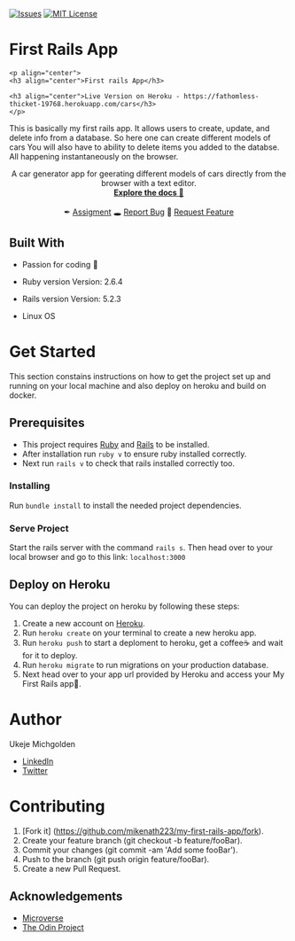 [![Issues][issues-shield]][issues-url]
[![MIT License][license-shield]][license-url]

# First Rails App
    <p align="center">
    <h3 align="center">First rails App</h3>
    
    <h3 align="center">Live Version on Heroku - https://fathomless-thicket-19768.herokuapp.com/cars</h3>
    </p>
This is basically my first rails app.
It allows users to create, update, and delete info from a database.
So here one can create different models of cars 
You will also have to ability to delete items you added to the databse.
All happening instantaneously on the browser.

<p align="center">
    A car generator app for geerating different models of cars directly from the browser with a text editor.
    <br />
    <a href="https://github.com/mikenath223/my_first_rails_app/blob/master/README.md"><strong>Explore the docs 📜</strong></a>
    <br />
    <br />
	  ✒
    <a href="https://www.theodinproject.com/courses/web-development-101/lessons/your-first-rails-application">Assigment</a>
    🕳
    <a href="https://github.com/mikenath223/my_first_rails_app/issues">Report Bug</a>
    🙏
    <a href="https://github.com/mikenath223/my_first_rails_app/issues">Request Feature</a>
  </p>

## Built With

* Passion for coding 💜

* Ruby version
  Version:  2.6.4

* Rails version
  Version: 5.2.3

* Linux OS

# Get Started
 This section constains instructions on how to get the project set up and running on your local machine and also  deploy on heroku and build on docker.
 
 ## Prerequisites
  - This project requires <a href="https://www.ruby-lang.org/en/documentation/installation/">Ruby</a> and <a href="http://installrails.com/">Rails</a> to be installed.
- After installation run `ruby v` to ensure ruby installed correctly.
- Next run `rails v` to check that rails installed correctly too.

### Installing
 Run `bundle install` to install the needed project dependencies.
 
 ### Serve Project
  Start the rails server with the command `rails s`. Then head over to your local browser and go to this link: `localhost:3000`
 
 ## Deploy on Heroku
 You can deploy the project on heroku by following these steps:
 1. Create a new account on <a href="https://www.heroku.com/">Heroku</a>.
 2. Run `heroku create` on your terminal to create a new heroku app.
 3. Run `heroku push` to start a deploment to heroku, get a coffee☕ and wait for it to deploy.
 4. Run `heroku migrate` to run migrations on your production database.
 5. Next head over to your app url provided by Heroku and access your My First Rails app🎉.
 
# Author
Ukeje Michgolden
* [LinkedIn](https://ng.linkedin.com/in/michgolden-ukeje-73b01614b)
* [Twitter](https://twitter.com/Michgolden_Nath)

# Contributing
1. [Fork it] (https://github.com/mikenath223/my-first-rails-app/fork).
2. Create your feature branch (git checkout -b feature/fooBar).
3. Commit your changes (git commit -am 'Add some fooBar').
4. Push to the branch (git push origin feature/fooBar).
5. Create a new Pull Request.

## Acknowledgements
* [Microverse](https://www.microverse.org/)
* [The Odin Project](https://www.theodinproject.com/)

<!-- MARKDOWN LINKS & IMAGES -->
<!-- https://www.markdownguide.org/basic-syntax/#reference-style-links -->
[issues-shield]: https://img.shields.io/github/issues/mikenath223/my_first_rails_app
[issues-url]: https://github.com/mikenath223/my_first_rails_app/issues
[license-shield]: https://img.shields.io/github/license/mikenath223/my_first_rails_app
[license-url]: https://github.com/mikenath223/my_first_rails_app/blob/master/LICENSE.txt
